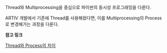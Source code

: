 Thread와 Multiprocessing을 중심으로 파이썬의 동시성 프로그래밍을 다룬다.

ARTIV 개발에서 기존에 Thread를 사용해왔다면, 이를 Multiprocessing의 Process로 변경해가는 과정을 다룬다.

__참고 링크__

[Thread와 Process의 차이](https://shoark7.github.io/programming/knowledge/difference-between-process-and-thread)
